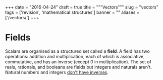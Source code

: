 
+++
date = "2016-04-24"
draft = true
title = """Vectors"""
slug = "vectors"
tags = ['revision', 'mathematical structures']
banner = ""
aliases = ['/vectors/']
+++

# Fields
Scalars are organised as a structured set called a **field**. A field has two operations: addition and multiplication, each of which is associative, commutative, and has an inverse (except 0 in multiplication). The set of reals, rationals, and booleans are fields but integers and naturals aren't. Natural numbers and integers [don't have inverses](https://proofwiki.org/wiki/Integers_do_not_form_Field).

